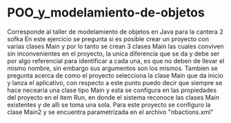 # POO_y_modelamiento-de-objetos
Corresponde al taller de modelamiento de objetos en Java para la cantera 2 sofka
En este ejercicio se pregunta si es posible crear un proyecto con varias clases Main y por lo tanto se crean 3 clases Main las cuales conviven sin inconvenientes en el proyecto, la unica diferencia que se da y debe ser por algo referencial para identificar a cada una, es que no deben de llevar el mismo nombre, sin embargo sus argumentos son los mismos.
Tambien se pregunta acerca de como el proyecto selecciona la clase Main que da inicio y lanza el aplicativo, con respecto a este punto puedo decir que siempre se hace necearia una clase tipo Main y esta se configura en las propiedades del proyecto en el item Run, en donde el sistema reconoce las clases Main existentes y de alli se toma una sola.
Para este proyecto se configuro la clase Main2 y se encuentra parametrizada en el archivo "nbactions.xml"
